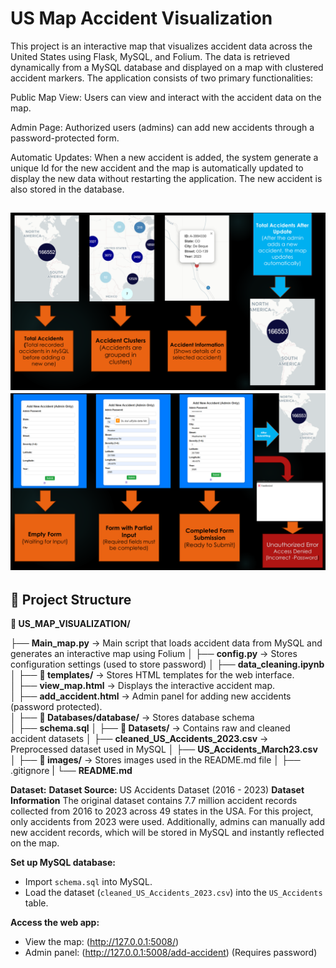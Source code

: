 # US Map Accident Visualization

This project is an interactive map that visualizes accident data across the United States using Flask, MySQL, and Folium. The data is retrieved dynamically from a MySQL database and displayed on a map with clustered accident markers. The application consists of two primary functionalities:

Public Map View: Users can view and interact with the accident data on the map.

Admin Page: Authorized users (admins) can add new accidents through a password-protected form.

Automatic Updates: When a new accident is added, the system generate a unique Id for the new accident and the map is automatically updated to display the new data without restarting the application. The new accident is also stored in the database.

![Map Screenshots](images/image.png)
![Admin Panel](images/image-1.png)
---
## 📂 Project Structure

**📁 US_MAP_VISUALIZATION/** 

├── **Main_map.py** → Main script that loads accident data from MySQL and generates an interactive map using Folium
│
├── **config.py** → Stores configuration settings (used to store password) 
│
├── **data_cleaning.ipynb** 
│
├── **📁 templates/** → Stores HTML templates for the web interface.  
│   ├── **view_map.html** → Displays the interactive accident map.  
│   ├── **add_accident.html** → Admin panel for adding new accidents (password protected).  
│
├── **📁 Databases/database/** → Stores database schema  
│   ├── **schema.sql**
│
├── **📁 Datasets/** → Contains raw and cleaned accident datasets 
│   ├── **cleaned_US_Accidents_2023.csv** → Preprocessed dataset used in MySQL
│   ├── **US_Accidents_March23.csv** 
│
├── **📁 images/** → Stores images used in the README.md file 
│
├── .gitignore 
|
└── **README.md**  

 **Dataset:**
**Dataset Source:** US Accidents Dataset (2016 - 2023)
**Dataset Information**
The original dataset contains 7.7 million accident records collected from 2016 to 2023 across 49 states in the USA. For this project, only accidents from 2023 were used. Additionally, admins can manually add new accident records, which will be stored in MySQL and instantly reflected on the map.

 **Set up MySQL database:**  
- Import `schema.sql` into MySQL.
- Load the dataset (`cleaned_US_Accidents_2023.csv`) into the `US_Accidents` table.

 **Access the web app:**  
- View the map: (http://127.0.0.1:5008/)  
- Admin panel: (http://127.0.0.1:5008/add-accident) (Requires password)  


